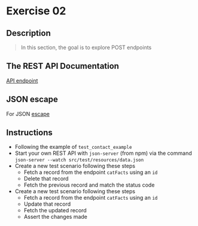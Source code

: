 # Exercise 02

## Description 
> In this section, the goal is to explore POST endpoints

## The REST API Documentation
[API endpoint](https://myfakeapi.com/)

## JSON escape 
For JSON [escape](https://www.freeformatter.com/json-escape.html)

## Instructions 

* Following the example of `test_contact_example`
* Start your own REST API with `json-server` (from npm) via the command `json-server --watch src/test/resources/data.json`
* Create a new test scenario following these steps
   * Fetch a record from the endpoint `catFacts` using an `id`
   * Delete that record
   * Fetch the previous record and match the status code
* Create a new test scenario following these steps
   * Fetch a record from the endpoint `catFacts` using an `id`
   * Update that record
   * Fetch the updated record 
   * Assert the changes made